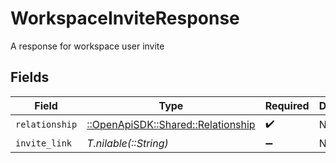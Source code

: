 # WorkspaceInviteResponse

A response for workspace user invite


## Fields

| Field                                                                     | Type                                                                      | Required                                                                  | Description                                                               |
| ------------------------------------------------------------------------- | ------------------------------------------------------------------------- | ------------------------------------------------------------------------- | ------------------------------------------------------------------------- |
| `relationship`                                                            | [::OpenApiSDK::Shared::Relationship](../../models/shared/relationship.md) | :heavy_check_mark:                                                        | N/A                                                                       |
| `invite_link`                                                             | *T.nilable(::String)*                                                     | :heavy_minus_sign:                                                        | N/A                                                                       |